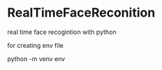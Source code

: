 # RealTimeFaceReconition
real time face recogintion with python

for creating env file 

python -m venv env  